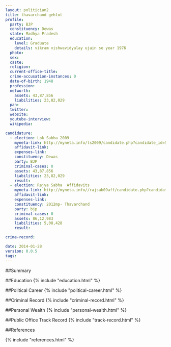 ```yaml
---
layout: politician2
title: thavarchand gehlot
profile: 
  party: BJP
  constituency: Dewas
  state: Madhya Pradesh
  education: 
    level: Graduate
    details: vikram vishwavidyalay ujain se year 1976
  photo: 
  sex: 
  caste: 
  religion: 
  current-office-title: 
  crime-accusation-instances: 0
  date-of-birth: 1948
  profession: 
  networth: 
    assets: 43,87,856
    liabilities: 23,82,029
  pan: 
  twitter: 
  website: 
  youtube-interview: 
  wikipedia: 

candidature: 
  - election: Lok Sabha 2009
    myneta-link: http://myneta.info/ls2009/candidate.php?candidate_id=5205
    affidavit-link: 
    expenses-link: 
    constituency: Dewas 
    party: BJP
    criminal-cases: 0
    assets: 43,87,856
    liabilities: 23,82,029
    result:  
  - election: Rajya Sabha  Affidavits
    myneta-link: http://myneta.info//rajsab09aff/candidate.php?candidate_id=414
    affidavit-link: 
    expenses-link: 
    constituency: 2012mp- Thavarchand 
    party: bjp
    criminal-cases: 0
    assets: 86,12,983
    liabilities: 5,08,428
    result:  

crime-record: 

date: 2014-01-28
version: 0.0.5
tags: 
---
```

##Summary


##Education
{% include "education.html" %}


##Political Career
{% include "political-career.html" %}


##Criminal Record
{% include "criminal-record.html" %}


##Personal Wealth
{% include "personal-wealth.html" %}


##Public Office Track Record
{% include "track-record.html" %}


##References


{% include "references.html" %}